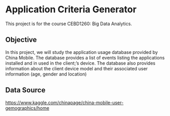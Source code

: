 # Application Criteria Generator

This project is for the course CEBD1260: Big Data Analytics.

## Objective

In this project, we will study the application usage database provided by China Mobile. The database provides a list of events listing the applications installed and in used in the client;’s device. The database also provides information about the client device model and their associated user information (age, gender and location)

## Data Source
https://www.kaggle.com/chinapage/china-mobile-user-gemographics/home


